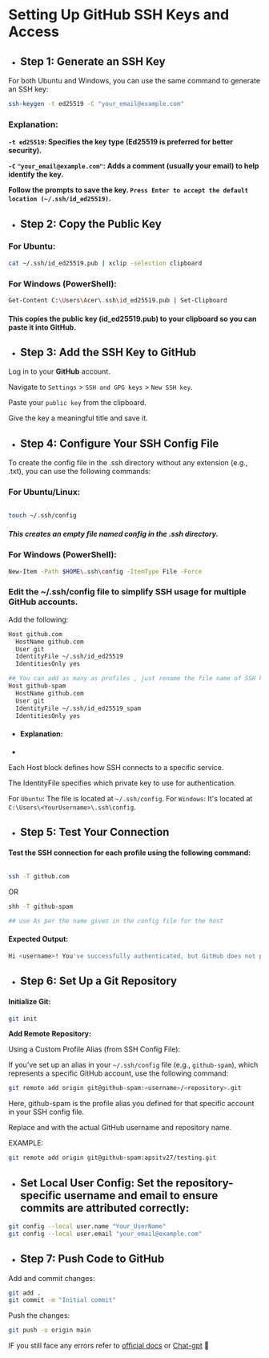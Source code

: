 # Setting Up GitHub SSH Keys and Access

- ## Step 1: Generate an SSH Key
For both Ubuntu and Windows, you can use the same command to generate an SSH key:

```bash
ssh-keygen -t ed25519 -C "your_email@example.com"
```
### Explanation:
**```-t ed25519```: Specifies the key type (Ed25519 is preferred for better security).**

**```-C``` ```"your_email@example.com"```: Adds a comment (usually your email) to help identify the key.**

**Follow the prompts to save the key. ```Press Enter to accept the default location (~/.ssh/id_ed25519)```.**

- ## Step 2: Copy the Public Key
### __For Ubuntu:__
```bash
cat ~/.ssh/id_ed25519.pub | xclip -selection clipboard
````
### __For Windows (PowerShell):__

```bash
Get-Content C:\Users\Acer\.ssh\id_ed25519.pub | Set-Clipboard
```

#### This copies the public key (id_ed25519.pub) to your clipboard so you can paste it into GitHub.


- ## Step 3: Add the SSH Key to GitHub
  
Log in to your **GitHub** account.

Navigate to ```Settings``` > ```SSH and GPG keys``` > ```New SSH key```.

Paste your ```public key``` from the clipboard.

Give the key a meaningful title and save it.

- ## Step 4: Configure Your SSH Config File
To create the config file in the .ssh directory without any extension (e.g., .txt), you can use the following commands:

### __For Ubuntu/Linux:__

```bash

touch ~/.ssh/config
```

##### This creates an empty file named config in the .ssh directory.

### __For Windows (PowerShell):__

```bash
New-Item -Path $HOME\.ssh\config -ItemType File -Force
```

### Edit the ~/.ssh/config file to simplify SSH usage for multiple GitHub accounts. 
  Add the following:

```bash
Host github.com
  HostName github.com
  User git
  IdentityFile ~/.ssh/id_ed25519
  IdentitiesOnly yes

## You can add as many as profiles , just rename the file name of SSH key everytime you create a new one
Host github-spam
  HostName github.com
  User git
  IdentityFile ~/.ssh/id_ed25519_spam
  IdentitiesOnly yes

```
- #### Explanation:
- 
Each Host block defines how SSH connects to a specific service.

The IdentityFile specifies which private key to use for authentication.

For ```Ubuntu```: The file is located at ```~/.ssh/config```.
For ```Windows```: It's located at ```C:\Users\<YourUsername>\.ssh\config```.

- ## Step 5: Test Your Connection
  
#### Test the SSH connection for each profile using the following command:

```bash

ssh -T github.com
```
OR
```bash
shh -T github-spam

## use As per the name given in the config file for the host
```

#### Expected Output:

```bash
Hi <username>! You've successfully authenticated, but GitHub does not provide shell access.
```

- ## Step 6: Set Up a Git Repository
  
#### Initialize Git:

```bash
git init
```
**Add Remote Repository:**

Using a Custom Profile Alias (from SSH Config File):

If you’ve set up an alias in your ```~/.ssh/config``` file (e.g., ```github-spam```), which represents a specific GitHub account, use the following command:

```bash
git remote add origin git@github-spam:<username>/<repository>.git
```

Here, github-spam is the profile alias you defined for that specific account in your SSH config file. 

Replace <username> and <repository> with the actual GitHub username and repository name.

EXAMPLE:

```bash
git remote add origin git@github-spam:apsitv27/testing.git
```

- ## Set Local User Config: Set the repository-specific username and email to ensure commits are attributed correctly:

```bash
git config --local user.name "Your_UserName"
git config --local user.email "your_email@example.com"
```

- ## Step 7: Push Code to GitHub
  
Add and commit changes:

``` bash
git add .
git commit -m "Initial commit"
```
Push the changes:

```bash
git push -u origin main
```

IF you still face any errors refer to [official docs](https://docs.github.com/en/authentication/connecting-to-github-with-ssh/adding-a-new-ssh-key-to-your-github-account) or [Chat-gpt](https://chat.com) 🤟

